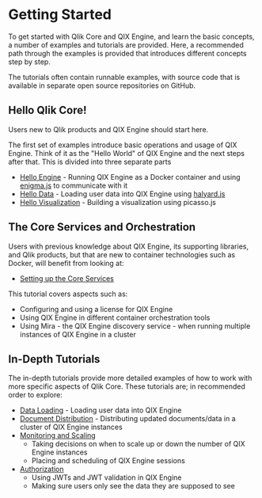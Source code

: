 # Getting Started

To get started with Qlik Core and QIX Engine, and learn the basic concepts,
a number of examples and tutorials are provided.
Here, a recommended path through the examples is provided that introduces different concepts step by step.

The tutorials often contain runnable examples,
with source code that is available in separate open source repositories on GitHub.

## Hello Qlik Core!

Users new to Qlik products and QIX Engine should start here.

The first set of examples introduce basic operations and usage of QIX Engine. Think of it as the "Hello World" of QIX
Engine and the next steps after that. This is divided into three separate parts

- [Hello Engine](./tutorials/hello-engine.md) - Running QIX Engine as a Docker container and using
    [enigma.js](https://github.com/qlik-oss/enigma.js/) to communicate with it
- [Hello Data](./tutorials/hello-data.md) - Loading user data into QIX Engine using
    [halyard.js](https://github.com/qlik-oss/halyard.js)
- [Hello Visualization](./tutorials/hello-visualization.md) - Building a visualization using picasso.js

## The Core Services and Orchestration

Users with previous knowledge about QIX Engine, its supporting libraries, and Qlik products, but that are new to
container technologies such as Docker, will benefit from looking at:

- [Setting up the Core Services](./tutorials/core.md)

This tutorial covers aspects such as:

- Configuring and using a license for QIX Engine
- Using QIX Engine in different container orchestration tools
- Using Mira - the QIX Engine discovery service - when running multiple instances of QIX Engine in a cluster

## In-Depth Tutorials

The in-depth tutorials provide more detailed examples of how to work with more specific aspects of Qlik Core. These
tutorials are; in recommended order to explore:

- [Data Loading](./tutorials/data-loading.md) - Loading user data into QIX Engine
- [Document Distribution](./tutorials/document-distribution.md) - Distributing updated documents/data
    in a cluster of QIX Engine instances
- [Monitoring and Scaling](./tutorials/scalability/overview.md)
    - Taking decisions on when to scale up or down the number of QIX Engine instances
    - Placing and scheduling of QIX Engine sessions
- [Authorization](./tutorials/authorization.md)
    - Using JWTs and JWT validation in QIX Engine
    - Making sure users only see the data they are supposed to see
